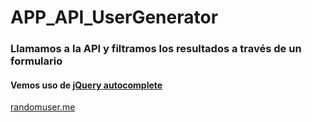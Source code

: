 # APP_API_UserGenerator

### Llamamos a la API y filtramos los resultados a través de un formulario

#### Vemos uso de [jQuery autocomplete](https://jqueryui.com/autocomplete/)

[randomuser.me](https://randomuser.me)